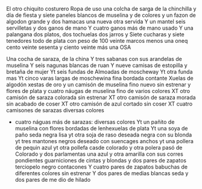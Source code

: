 El otro chiquito costurero
Ropa de uso
una colcha de sarga de la chinchilla
y
día de fiesta
y
siete paneles blancos de muselina y de colores
y
un fazon de algodon grande
y
dos hamacas una nueva otra servida
Y un mantel seis servilletas y dos ganos de mano
Y cuatro ganos más de mano usado
Y una palangana dos platos, dos tochuelas dos jarros y
Siete cucharas y siete tenedores todo de plata con peso de
100
veinte
marcos
menos
una
oneq
cento
veinte
sesenta
y
ciento
veinte
más
una
OSA

Una cocha de saraza, de la china
Y tres sabanas con sus arandelas de muselina
Y seis nagunas blancas de ruan
Y nueve camisas de estopilla y bretaña de mujer
Yt seis fundas de Almoadas de moscheway
Yt otra funda mas
Yt cinco varas largas de moschewina fina bordada contante
Xuelas de algodón
xestas de oro
y un camisón de muselina fino nuevo sin estrenar
y flores de plata
y cuatro náugas de muselina fino de varios colores
XT otro camisón de saraza colorada sin estrenar
XT otro camisón de saraza morada sin acabado de coser
XT otro camisón de azul cortado sin coser
XT cuatro camisones de sarazas diversas colores
+ cuatro náguas más de sarazas: diversas colores
Yt un pañito de muselina con flores bordadas de lenhexuelas
de plata
Yt una soya de paño seda negra lisa
yt otra soja de raso deseada negra con su blonda
yt tres mantones negros deseado con suencages anchos
yt una pollera de pequin azul
yt otra pollefa casde colorado
y otra polera pasó de Colorado
y dos parlamentas una azul y otra amarilla con sus corres
pondientes guarniciones de cintas y blondas
y dos pares de zapatos terciopelo negro contacones
Y cuatro pares de zapatos babuchas de diferentes colores sin estrenar
Y dos pares de medias blancas seda y dos pares de me
dio de hilado